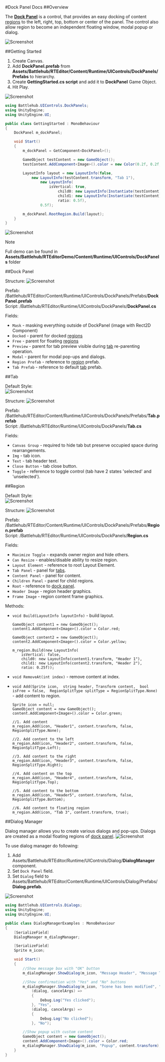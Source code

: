 #Dock Panel Docs
##Overview

The [__Dock Panel__](#dock-panel) is a control, that provides an easy docking of content [regions](#region) to the left, right, top, bottom or center of the panel. The control also allow region to become an independent floating window, modal popup or dialog.

![Screenshot](~/resources/img/dock-panels/overview/dock-panels.png)

##Getting Started

  1. Create Canvas.
  2. Add __DockPanel.prefab__ from __Assets/Battlehub/RTEditor/Content/Runtime/UIControls/DockPanels/Prefabs__ to hierarchy.
  3. Create __GettingStarted.cs script__ and add it to __DockPanel__ Game Object.
  4. Hit Play.
  
![Screenshot](~/resources/img/dock-panels/get-started/create-dock-panel.png)  
	
``` C#
using Battlehub.UIControls.DockPanels;
using UnityEngine;
using UnityEngine.UI;

public class GettingStarted : MonoBehaviour
{
	DockPanel m_dockPanel;

	void Start()
	{
		m_dockPanel = GetComponent<DockPanel>();

		GameObject testContent = new GameObject();
		testContent.AddComponent<Image>().color = new Color(0.2f, 0.2f, 0.2f, 1.0f);

        LayoutInfo layout = new LayoutInfo(false,
			new LayoutInfo(testContent.transform, "Tab 1"),
				new LayoutInfo(
					isVertical: true,
						child0: new LayoutInfo(Instantiate(testContent).transform, "Tab 2"),
						child1: new LayoutInfo(Instantiate(testContent).transform, "Tab 3"),
						ratio: 0.5f),
				0.5f);

        m_dockPanel.RootRegion.Build(layout);
    }              
}

```

![Screenshot](~/resources/img/dock-panels/get-started/get-started-result.png)


> [!NOTE]
> Full demo can be found in  __Assets/Battlehub/RTEditorDemo/Content/Runtime/UIControls/DockPanels__ folder

##Dock Panel

Structure:
![Screenshot](~/resources/img/dock-panels/dock-panel/structure.png)


Prefab: /Battlehub/RTEditor/Content/Runtime/UIControls/DockPanels/Prefabs/__DockPanel.prefab__   
Script: /Battlehub/RTEditor/Runtime/UIControls/DockPanels/__DockPanel.cs__   

Fields:

  * `Mask` - masking everything outside of DockPanel (image with Rect2D Component)
  * `Docked` - parent for docked [regions](#region)
  * `Free` - parent for floating [regions](#region)
  * `Preview` - parent for tab preview visible during [tab](#tab) re-parenting operation.
  * `Modal` - parent for modal pop-ups and dialogs.
  * `Region Prefab` - reference to [region](#region) prefab.
  * `Tab Prefab` - reference to default [tab](#tab) prefab.
  
##Tab 

Default Style:  
![Screenshot](~/resources/img/dock-panels/tab/tab.png)

Structure:
![Screenshot](~/resources/img/dock-panels/tab/structure.png)

Prefab: /Battlehub/RTEditor/Content/Runtime/UIControls/DockPanels/Prefabs/__Tab.prefab__   
Script: /Battlehub/RTEditor/Runtime/UIControls/DockPanels/__Tab.cs__   

Fields:

   * `Canvas Group` - required to hide tab but preserve occupied space during rearrangements.
   * `Img` - tab icon.
   * `Text` - tab header text.
   * `Close Button` - tab close button.
   * `Toggle` - reference to toggle control (tab have 2 states 'selected' and 'unselected').

##Region

Default Style:  
![Screenshot](~/resources/img/dock-panels/region/region.png)

Structure:
![Screenshot](~/resources/img/dock-panels/region/structure.png)

Prefab: /Battlehub/RTEditor/Content/Runtime/UIControls/DockPanels/Prefabs/__Region.prefab__   
Script: /Battlehub/RTEditor/Runtime/UIControls/DockPanels/__Region.cs__   

Fields:

   * `Maximize Toggle` - expands owner region and hide others.
   * `Can Resize` - enables/disable ability to resize region.
   * `Layout Element` - reference to root Layout Element.
   * `Tab Panel` - panel for [tabs](#tab).
   * `Content Panel` - panel for content.
   * `Children Panel` - panel for child regions.
   * `Root` - reference to [dock panel](#dock-panel).
   * `Header Image` - region header graphics.
   * `Frame Image` - region content frame graphics.
   
Methods:

  
  * `void Build(LayoutInfo layoutInfo)` - build layout.
  
	
		GameObject content1 = new GameObject();
		content1.AddComponent<Image>().color = Color.red;

		GameObject content2 = new GameObject();
		content2.AddComponent<Image>().color = Color.yellow;

		m_region.Build(new LayoutInfo(
			isVertical: false,
			child0: new LayoutInfo(content1.transform, "Header 1"),
			child1: new LayoutInfo(content2.transform, "Header 2"), 
			ratio: 0.25f));

  * `void RemoveAt(int index)` - remove content at index.
  * `void Add(Sprite icon, 
		string header,
		Transform content, 
		bool isFree = false, 
		RegionSplitType splitType = RegionSplitType.None)` - add content to region.
	
		Sprite icon = null;
	    GameObject content = new GameObject();
        content.AddComponent<Image>().color = Color.green;
		
		//1. Add content
		m_region.Add(icon, "Header1", content.transform, false, RegionSplitType.None);
		
		//2. Add content to the left
		m_region.Add(icon, "Header2", content.transform, false, RegionSplitType.Left);
		
		//3. Add content to the right
		m_region.Add(icon, "Header3", content.transform, false, RegionSplitType.Right);
		
		//4. Add content on the top
		m_region.Add(icon, "Header4", content.transform, false, RegionSplitType.Top);
		
		//5. Add content to the bottom
		m_region.Add(icon, "Header5", content.transform, false, RegionSplitType.Bottom);
		
		//6. Add content to floating region
		m_region.Add(icon, "Tab 3", content.transform, true);
        
  
##Dialog Manager

Dialog manager allows you to create various dialogs and pop-ups. Dialogs are created as a modal floating regions of [dock panel](#dock-panel).
![Screenshot](~/resources/img/dock-panels/dialog-manager/dialog-manager.png)

To use dialog manager do following:

 1. Add Assets/Battlehub/RTEditor/Runtime/UIControls/Dialog/__DialogManager__ component.
 2. Set `Dock Panel` field.
 3. Set `Dialog` field to Assets/Battlehub/RTEditor/Content/Runtime/UIControls/Dialog/Prefabs/__Dialog.prefab__.
 
![Screenshot](~/resources/img/dock-panels/dialog-manager/usage.png)

``` C#
using Battlehub.UIControls.Dialogs;
using UnityEngine;
using UnityEngine.UI;

public class DialogManagerExamples : MonoBehaviour
{
	[SerializeField]
	DialogManager m_dialogManager;

	[SerializeField]
	Sprite m_icon;

	void Start()
    {
		//Show message box with "OK" button
		m_dialogManager.ShowDialog(m_icon, "Message Header", "Message Text");

		//Show confirmation with "Yes" and "No" buttons
		m_dialogManager.ShowDialog(m_icon, "Scene has been modified", "Do you want to save changed you made in the scene?",
			(dialog, cancelArgs) => 
			{
				Debug.Log("Yes clicked");
			}, "Yes",
			(dialog, cancelArgs) =>
			{
				Debug.Log("No clicked");
			}, "No");

		//Show popup with custom content
		GameObject content = new GameObject();
		content.AddComponent<Image>().color = Color.red;
		m_dialogManager.ShowDialog(m_icon, "Popup", content.transform);
	}           
}

```